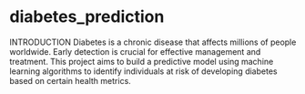 # diabetes_prediction
INTRODUCTION
Diabetes is a chronic disease that affects millions of people worldwide. Early detection is crucial for effective management and treatment. This project aims to build a predictive model using machine learning algorithms to identify individuals at risk of developing diabetes based on certain health metrics.
